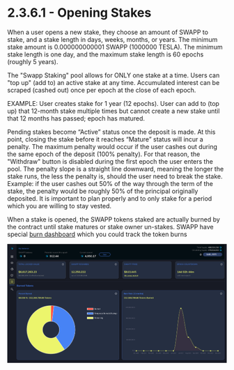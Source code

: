 # 2.3.6.1 - Opening Stakes

When a user opens a new stake, they choose an amount of SWAPP to stake, and a stake length in days, weeks, months, or years. The minimum stake amount is 0.000000000001 SWAPP \(1000000 TESLA\). The minimum stake length is one day, and the maximum stake length is 60 epochs \(roughly 5 years\).

The "Swapp Staking" pool allows for ONLY one stake at a time. Users can "top up" \(add to\) an active stake at any time. Accumulated interest can be scraped \(cashed out\) once per epoch at the close of each epoch.

EXAMPLE: User creates stake for 1 year \(12 epochs\). User can add to \(top up\) that 12-month stake multiple times but cannot create a new stake until that 12 months has passed; epoch has matured.

Pending stakes become “Active” status once the deposit is made. At this point, closing the stake before it reaches “Mature” status will incur a penalty. The maximum penalty would occur if the user cashes out during the same epoch of the deposit \(100% penalty\). For that reason, the "Withdraw" button is disabled during the first epoch the user enters the pool. The penalty slope is a straight line downward, meaning the longer the stake runs, the less the penalty is, should the user need to break the stake. Example:  if the user cashes out 50% of the way through the term of the stake, the penalty would be roughly 50% of the principal originally deposited. It is important to plan properly and to only stake for a period which you are willing to stay vested.

When a stake is opened, the SWAPP tokens staked are actually burned by the contract until stake matures or stake owner un-stakes. SWAPP have special [burn dashboard](https://dapp.swapp.ee/burn) which you could track the token burns

![SWAPP Burn Dashboard](.gitbook/assets/screen-shot-2021-09-26-at-3.15.47-pm.png)



